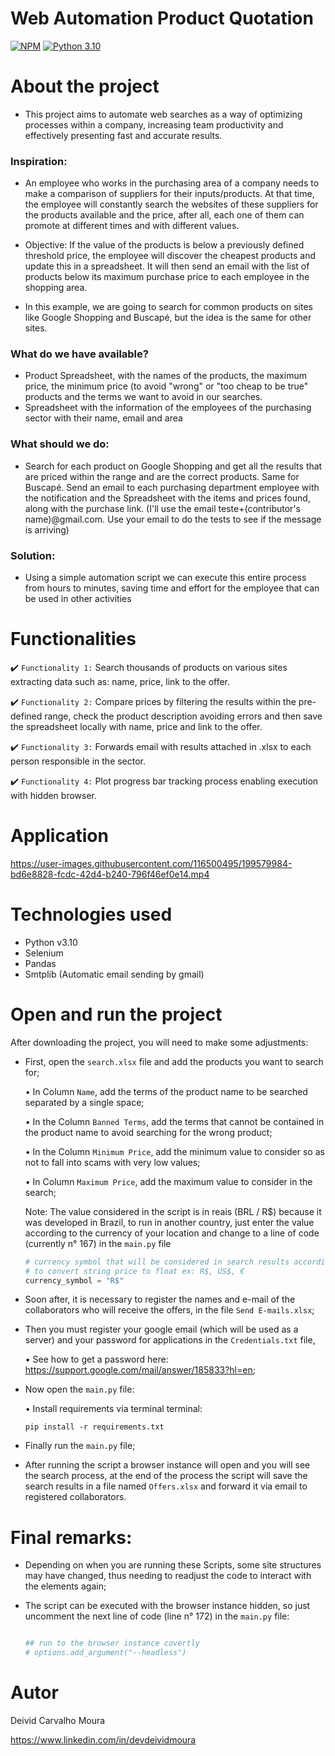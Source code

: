# Web Automation Product Quotation
[![NPM](https://img.shields.io/npm/l/react)](https://github.com/DevDeividMoura/Web_Automation_Product_Quotation/blob/main/LICENSE) 
[![Python 3.10](https://img.shields.io/badge/python-v3.10-blue.svg)](https://www.python.org/downloads/release/python-3100/)

# About the project

- This project aims to automate web searches as a way of optimizing processes within a company, increasing team productivity and effectively presenting fast and accurate results.


### Inspiration:

- An employee who works in the purchasing area of a company needs to make a comparison of suppliers for their inputs/products. At that time, the employee will constantly search the websites of these suppliers for the products available and the price, after all, each one of them can promote at different times and with different values.

- Objective: If the value of the products is below a previously defined threshold price, the employee will discover the cheapest products and update this in a spreadsheet. It will then send an email with the list of products below its maximum purchase price to each employee in the shopping area.

- In this example, we are going to search for common products on sites like Google Shopping and Buscapé, but the idea is the same for other sites.

### What do we have available?

- Product Spreadsheet, with the names of the products, the maximum price, the minimum price (to avoid "wrong" or "too cheap to be true" products and the terms we want to avoid in our searches.
- Spreadsheet with the information of the employees of the purchasing sector with their name, email and area

### What should we do:

- Search for each product on Google Shopping and get all the results that are priced within the range and are the correct products. Same for Buscapé. Send an email to each purchasing department employee with the notification and the Spreadsheet with the items and prices found, along with the purchase link. (I'll use the email teste+(contributor's name)@gmail.com. Use your email to do the tests to see if the message is arriving)

### Solution:

- Using a simple automation script we can execute this entire process from hours to minutes, saving time and effort for the employee that can be used in other activities

# Functionalities

:heavy_check_mark: `Functionality 1:` Search thousands of products on various sites extracting data such as: name, price, link to the offer.

:heavy_check_mark: `Functionality 2:` Compare prices by filtering the results within the pre-defined range, check the product description avoiding errors and then save the spreadsheet locally with name, price and link to the offer.

:heavy_check_mark: `Functionality 3:` Forwards email with results attached in .xlsx to each person responsible in the sector.

:heavy_check_mark: `Functionality 4:` Plot progress bar tracking process enabling execution with hidden browser.

# Application



https://user-images.githubusercontent.com/116500495/199579984-bd6e8828-fcdc-42d4-b240-796f46ef0e14.mp4



# Technologies used

- Python v3.10
- Selenium
- Pandas
- Smtplib (Automatic email sending by gmail)

# Open and run the project

After downloading the project, you will need to make some adjustments:

- First, open the `search.xlsx` file and add the products you want to search for;

  • In Column `Name`, add the terms of the product name to be searched separated by a single space;
  
  • In the Column `Banned Terms`, add the terms that cannot be contained in the product name to avoid searching for the wrong product;
  
  • In the Column `Minimum Price`, add the minimum value to consider so as not to fall into scams with very low values;
      
  • In Column `Maximum Price`, add the maximum value to consider in the search;
  
    Note: The value considered in the script is in reais (BRL / R$) because it was developed in Brazil, to run in another country, just enter the value 
    according to the currency of your location and change to a line of code (currently n° 167) in the `main.py` file
  
    ```python
    # currency symbol that will be considered in search results according to your location
    # to convert string price to float ex: R$, US$, €
    currency_symbol = "R$"
    ```
  
- Soon after, it is necessary to register the names and e-mail of the collaborators who will receive the offers, in the file `Send E-mails.xlsx`;

- Then you must register your google email (which will be used as a server) and your password for applications in the `Credentials.txt` file,

   • See how to get a password here: https://support.google.com/mail/answer/185833?hl=en;

- Now open the `main.py` file:

  • Install requirements via terminal terminal:
    
     ```NET
    pip install -r requirements.txt
    ```

- Finally run the `main.py` file;
  
- After running the script a browser instance will open and you will see the search process, at the end of the process the script will save the search results in a file named `Offers.xlsx` and forward it via email to registered collaborators.

# Final remarks:

 - Depending on when you are running these Scripts, some site structures may have changed, thus needing to readjust the code to interact with the elements again;

 - The script can be executed with the browser instance hidden, so just uncomment the next line of code (line n° 172) in the `main.py` file:
    ```python
    
    ## run to the browser instance covertly
    # options.add_argument("--headless")
    
    ```


# Autor

Deivid Carvalho Moura

https://www.linkedin.com/in/devdeividmoura
